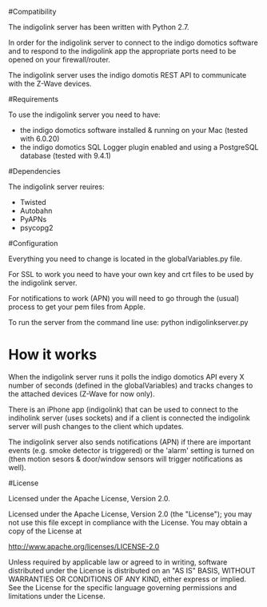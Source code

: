 #Compatibility

The indigolink server has been written with Python 2.7.

In order for the indigolink server to connect to the indigo domotics software and to respond to the indigolink app the appropriate ports need to be opened on your firewall/router.

The indigolink server uses the indigo domotis REST API to communicate with the Z-Wave devices.

#Requirements

To use the indigolink server you need to have:
- the indigo domotics software installed & running on your Mac (tested with 6.0.20) 
- the indigo domotics SQL Logger plugin enabled and using a PostgreSQL database (tested with 9.4.1)

#Dependencies

The indigolink server reuires:
- Twisted
- Autobahn
- PyAPNs
- psycopg2

#Configuration

Everything you need to change is located in the globalVariables.py file.

For SSL to work you need to have your own key and crt files to be used by the indigolink server.

For notifications to work (APN) you will need to go through the (usual) process to get your pem files from Apple.

To run the server from the command line use: python indigolinkserver.py

# How it works

When the indigolink server runs it polls the indigo domotics API every X number of seconds (defined in the globalVariables) and tracks changes to the attached devices (Z-Wave for now only).

There is an iPhone app (indigolink) that can be used to connect to the indiholink server (uses sockets) and if a client is connected the indigolink server will push changes to the client which updates. 

The indigolink server also sends notifications (APN) if there are important events (e.g. smoke detector is triggered) or the 'alarm' setting is turned on (then motion sesors & door/window sensors will trigger notifications as well).

#License

Licensed under the Apache License, Version 2.0.

Licensed under the Apache License, Version 2.0 (the "License");
you may not use this file except in compliance with the License.
You may obtain a copy of the License at

http://www.apache.org/licenses/LICENSE-2.0

Unless required by applicable law or agreed to in writing, software
distributed under the License is distributed on an "AS IS" BASIS,
WITHOUT WARRANTIES OR CONDITIONS OF ANY KIND, either express or implied.
See the License for the specific language governing permissions and
limitations under the License.
